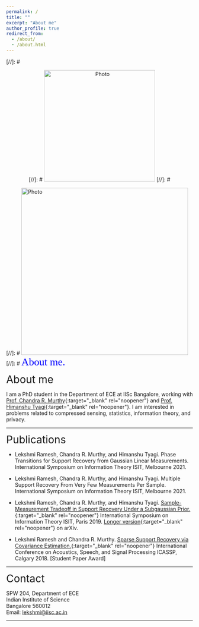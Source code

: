 ```yaml
---
permalink: /
title: ""
excerpt: "About me"
author_profile: true
redirect_from: 
  - /about/
  - /about.html
---
```


[//]: #<p align="center">
[//]: # <img src="https://lekshmi-ramesh.github.io/files/lr_img.jpg?raw=true" alt="Photo" style="width: 300px;"/> 
[//]: #</p>

[//]: # <img src="https://lekshmi-ramesh.github.io/files/lr_img.jpg?raw=true" alt="Photo" style="width: 450px;"/> 
[//]: # <span style="color:blue; font-family:Georgia; font-size:2em;">About me.</span>

<span style="font-size:2em;">About me</span>

I am a PhD student in the Department of ECE at IISc Bangalore, working with [Prof. Chandra R. Murthy](https://ece.iisc.ac.in/~cmurthy/doku.php){:target="_blank" rel="noopener"} and [Prof. Himanshu Tyagi](https://ece.iisc.ac.in/~htyagi/){:target="_blank" rel="noopener"}. I am interested in problems related to compressed sensing, statistics, information theory, and privacy. 

---
<span style="font-size:2em;">Publications</span>

- Lekshmi Ramesh, Chandra R. Murthy, and Himanshu Tyagi. Phase Transitions for Support Recovery from Gaussian Linear Measurements. International Symposium on Information Theory ISIT, Melbourne 2021.

- Lekshmi Ramesh, Chandra R. Murthy, and Himanshu Tyagi. Multiple Support Recovery From Very Few Measurements Per Sample. International Symposium on Information Theory ISIT, Melbourne 2021.

- Lekshmi Ramesh, Chandra R. Murthy, and Himanshu Tyagi. [Sample-Measurement Tradeoff in Support Recovery Under a Subgaussian Prior.](https://ieeexplore.ieee.org/document/8849704){:target="_blank" rel="noopener"} International Symposium on Information Theory ISIT, Paris 2019. [Longer version](https://arxiv.org/abs/1912.11247){:target="_blank" rel="noopener"} on arXiv.

- Lekshmi Ramesh and Chandra R. Murthy. [Sparse Support Recovery via Covariance Estimation.](https://ieeexplore.ieee.org/document/8462509){:target="_blank" rel="noopener"} International Conference on Acoustics, Speech, and Signal Processing ICASSP, Calgary 2018. [Student Paper Award]

---
<span style="font-size:2em;">Contact</span>

SPW 204, Department of ECE<br/>
Indian Institute of Science<br/>
Bangalore 560012<br/>
Email: lekshmi@iisc.ac.in<br/>

---

<br/><br/><br/><br/><br/><br/>

<script type="text/javascript">
    var date = new Date(),
    year = date.getFullYear(),
    open = '<p style="text-align: center; font-size: 75%;">',
    copy = 'Copyright &copy; ' + year + ' Lekshmi Ramesh.',
    close = '</p>',
    html = open + copy + credit + close;
    document.write(html);
 </script>
